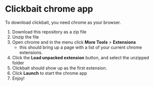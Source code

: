 # Clickbait chrome app
To download clickbait, you need chrome as your browser. 
1. Download this repository as a zip file
2. Unzip the file
3. Open chrome and in the menu click **More Tools** > **Extensions**
    * this should bring up a page with a list of your current chrome extensions. 
4. Click the **Load unpacked extension** button, and select the unzipped folder
5. Clickbait should show up as the first extension. 
6. Click **Launch** to start the chrome app
7. Enjoy! 
